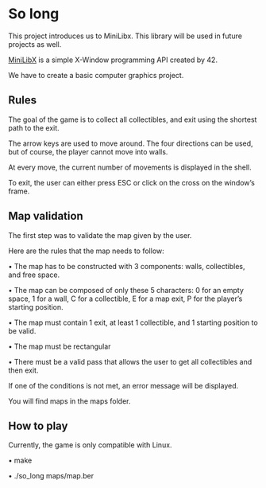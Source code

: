 # So long

This project introduces us to MiniLibx. This library will be used in future projects as well.

[MiniLibX](https://github.com/42Paris/minilibx-linux) is a simple X-Window programming API created by 42.

We have to create a basic computer graphics project.

## Rules

The goal of the game is to collect all collectibles, and exit using the shortest path to the exit.

The arrow keys are used to move around. The four directions can be used, but of course, the player cannot move into walls.

At every move, the current number of movements is displayed in the shell.

To exit, the user can either press ESC or click on the cross on the window’s frame.

## Map validation

The first step was to validate the map given by the user.

Here are the rules that the map needs to follow:

• The map has to be constructed with 3 components: walls, collectibles, and free space.

• The map can be composed of only these 5 characters:
0 for an empty space,
1 for a wall,
C for a collectible,
E for a map exit,
P for the player’s starting position.

• The map must contain 1 exit, at least 1 collectible, and 1 starting position to
be valid.

• The map must be rectangular

• There must be a valid pass that allows the user to get all collectibles and then exit.

If one of the conditions is not met, an error message will be displayed.

You will find maps in the maps folder.

## How to play

Currently, the game is only compatible with Linux.

• make

• ./so_long maps/map.ber

